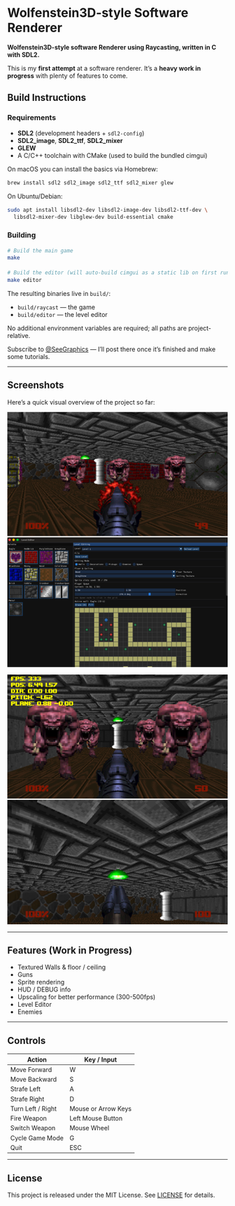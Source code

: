 # Wolfenstein3D-style Software Renderer

**Wolfenstein3D-style software Renderer using Raycasting, written in C with SDL2.**


This is my **first attempt** at a software renderer.
It’s a **heavy work in progress** with plenty of features to come.


## Build Instructions

### Requirements

- **SDL2** (development headers + `sdl2-config`)
- **SDL2_image**, **SDL2_ttf**, **SDL2_mixer**
- **GLEW**
- A C/C++ toolchain with CMake (used to build the bundled cimgui)

On macOS you can install the basics via Homebrew:

```bash
brew install sdl2 sdl2_image sdl2_ttf sdl2_mixer glew
```

On Ubuntu/Debian:

```bash
sudo apt install libsdl2-dev libsdl2-image-dev libsdl2-ttf-dev \
  libsdl2-mixer-dev libglew-dev build-essential cmake
```

### Building

```bash
# Build the main game
make

# Build the editor (will auto-build cimgui as a static lib on first run)
make editor
```

The resulting binaries live in `build/`:

- `build/raycast` — the game
- `build/editor` — the level editor

No additional environment variables are required; all paths are project-relative.

Subscribe to [@SeeGraphics](https://www.youtube.com/@SeeGraphics) — I’ll post there once it’s finished and make some tutorials.

---

## Screenshots

Here’s a quick visual overview of the project so far:

![Enemies](images/Enemies.png) ![Editor](images/Editor.png)

![Debug](images/Debug.png) ![Pitch](images/Pitchview.png)

---

## Features (Work in Progress)

- Textured Walls & floor / ceiling
- Guns
- Sprite rendering
- HUD / DEBUG info
- Upscaling for better performance (300-500fps)
- Level Editor
- Enemies

---

## Controls

| Action            | Key / Input         |
| ----------------- | ------------------- |
| Move Forward      | W                   |
| Move Backward     | S                   |
| Strafe Left       | A                   |
| Strafe Right      | D                   |
| Turn Left / Right | Mouse or Arrow Keys |
| Fire Weapon       | Left Mouse Button   |
| Switch Weapon     | Mouse Wheel         |
| Cycle Game Mode   | G                   |
| Quit              | ESC                 |

---

## License

This project is released under the MIT License. See [LICENSE](LICENSE) for details.
